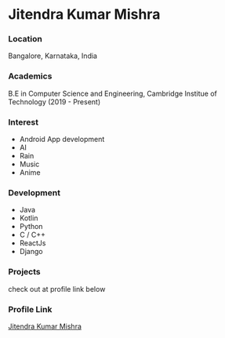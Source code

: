 # Jitendra Kumar Mishra

### Location

Bangalore, Karnataka, India

### Academics

B.E in Computer Science and Engineering, Cambridge Institue of Technology (2019 - Present)

### Interest

- Android App development
- AI
- Rain
- Music
- Anime

### Development

- Java
- Kotlin
- Python
- C / C++
- ReactJs
- Django

### Projects

check out at profile link below

### Profile Link

[Jitendra Kumar Mishra](https://github.com/Jitendra227)

